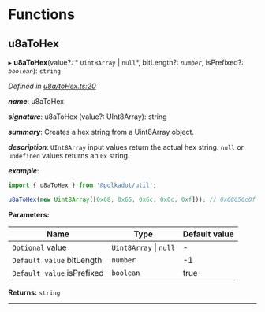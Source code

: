 

# Functions

<a id="u8atohex"></a>

##  u8aToHex

▸ **u8aToHex**(value?: * `Uint8Array` &#124; `null`*, bitLength?: *`number`*, isPrefixed?: *`boolean`*): `string`

*Defined in [u8a/toHex.ts:20](https://github.com/polkadot-js/common/blob/75c09a9/packages/util/src/u8a/toHex.ts#L20)*

*__name__*: u8aToHex

*__signature__*: u8aToHex (value?: UInt8Array): string

*__summary__*: Creates a hex string from a Uint8Array object.

*__description__*: `UInt8Array` input values return the actual hex string. `null` or `undefined` values returns an `0x` string.

*__example__*:   

```javascript
import { u8aToHex } from '@polkadot/util';

u8aToHex(new Uint8Array([0x68, 0x65, 0x6c, 0x6c, 0xf])); // 0x68656c0f
```

**Parameters:**

| Name | Type | Default value |
| ------ | ------ | ------ |
| `Optional` value |  `Uint8Array` &#124; `null`| - |
| `Default value` bitLength | `number` |  -1 |
| `Default value` isPrefixed | `boolean` | true |

**Returns:** `string`

___

